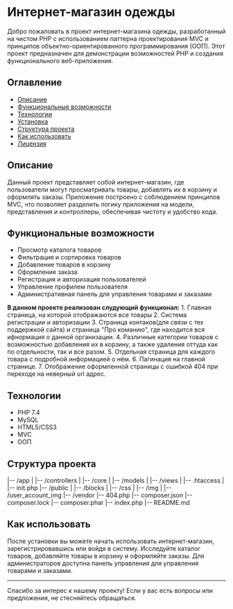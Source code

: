 # Интернет-магазин одежды

Добро пожаловать в проект интернет-магазина одежды, разработанный на чистом PHP с использованием паттерна проектирования MVC и принципов объектно-ориентированного программирования (ООП). Этот проект предназначен для демонстрации возможностей PHP и создания функционального веб-приложения.

## Оглавление

- [Описание](#описание)
- [Функциональные возможности](#функциональные-возможности)
- [Технологии](#технологии)
- [Установка](#установка)
- [Структура проекта](#структура-проекта)
- [Как использовать](#как-использовать)
- [Лицензия](#лицензия)

## Описание

Данный проект представляет собой интернет-магазин, где пользователи могут просматривать товары, добавлять их в корзину и оформлять заказы. Приложение построено с соблюдением принципов MVC, что позволяет разделить логику приложения на модели, представления и контроллеры, обеспечивая чистоту и удобство кода.

## Функциональные возможности

- Просмотр каталога товаров
- Фильтрация и сортировка товаров
- Добавление товаров в корзину
- Оформление заказа
- Регистрация и авторизация пользователей
- Управление профилем пользователя
- Административная панель для управления товарами и заказами

**В данном проекте реализован слудующий функционал:**
    1. Главная страница, на которой отображаются все товары
    2. Система регистрации и авторизации
    3. Страница контаков(для связи с тех поддержкой сайта) и страница "Про команию", где находится вся ифнормация о данной организации.
    4. Различные категории товаров с возможностью добавления их в корзину, а также удаления оттуда как по отдельности, так и все разом.
    5. Отдельная страница для каждого товара с подробной информацией о нём.
    6. Пагинация на главной странице. 
    7. Отображение оформленной страницы с ошибкой 404 при переходе на неверный url адрес.

## Технологии

- PHP 7.4
- MySQL
- HTML5/CSS3
- MVC
- ООП

## Структура проекта

|-- /app
|   |-- /controllers
|   |-- /core
|   |-- /models
|   |-- /views
|   |-- .htaccess
|   |-- init.php
|-- /public
|   |-- /blocks
|   |-- /css
|   |-- /img
|   |-- /user_account_img
|-- /vendor
|-- 404.php
|-- composer.json
|-- composer.lock
|-- composer.phar
|-- index.php
|-- README.md

## Как использовать

После установки вы можете начать использовать интернет-магазин, зарегистрировавшись или войдя в систему. Исследуйте каталог товаров, добавляйте товары в корзину и оформляйте заказы. Для администраторов доступна панель управления для управления товарами и заказами.

---

Спасибо за интерес к нашему проекту! Если у вас есть вопросы или предложения, не стесняйтесь обращаться.